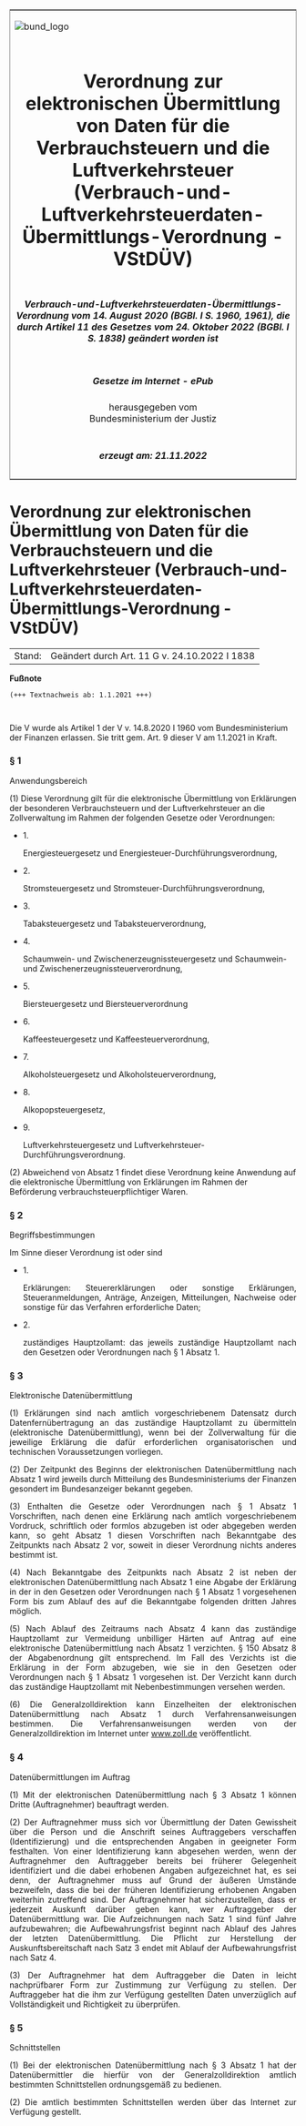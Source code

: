 <span id="DECKBLATT.html"></span>

<table border="0" frame="border" width="100%">

<tr valign="top">

<td align="left">

![bund\_logo](BfJ_2021_Web_de_de.gif)

</td>

<td align="right">

 

</td>

</tr>

<tr align="center" valign="middle">

<td colspan="2">

# Verordnung zur elektronischen Übermittlung von Daten für die Verbrauchsteuern und die Luftverkehrsteuer (Verbrauch-und-Luftverkehrsteuerdaten-Übermittlungs-Verordnung - VStDÜV)

</td>

</tr>

<tr align="center" valign="middle">

<td colspan="2">

##### Verbrauch-und-Luftverkehrsteuerdaten-Übermittlungs-Verordnung vom 14. August 2020 (BGBl. I S. 1960, 1961), die durch Artikel 11 des Gesetzes vom 24. Oktober 2022 (BGBl. I S. 1838) geändert worden ist

</td>

</tr>

<tr align="center" valign="middle">

<td colspan="2">

  
  

##### Gesetze im Internet - ePub  
  
herausgegeben vom  
Bundesministerium der Justiz

</td>

</tr>

<tr align="center" valign="bottom">

<td colspan="2">

  
  

##### erzeugt am: 21.11.2022

</td>

</tr>

</table>

<span id="BJNR196100020.html"></span>

# Verordnung zur elektronischen Übermittlung von Daten für die Verbrauchsteuern und die Luftverkehrsteuer (Verbrauch-und-Luftverkehrsteuerdaten-Übermittlungs-Verordnung - VStDÜV)

<div>

<div class="jnhtml">

|        |                                               |
| ------ | --------------------------------------------- |
| Stand: | Geändert durch Art. 11 G v. 24.10.2022 I 1838 |

</div>

</div>

<div>

  
**Fußnote**

<div class="jnhtml">

<div>

<div class="jurAbsatz">

  

``` 
(+++ Textnachweis ab: 1.1.2021 +++)

 
```

Die V wurde als Artikel 1 der V v. 14.8.2020 I 1960 vom
Bundesministerium der Finanzen erlassen. Sie tritt gem. Art. 9 dieser V
am 1.1.2021 in Kraft.

</div>

</div>

</div>

</div>

<span id="BJNR196100020BJNE000101123.html"></span>

### § 1  
Anwendungsbereich

<div>

<div class="jnhtml">

<div>

<div class="jurAbsatz">

(1) Diese Verordnung gilt für die elektronische Übermittlung von
Erklärungen der besonderen Verbrauchsteuern und der Luftverkehrsteuer
an die Zollverwaltung im Rahmen der folgenden Gesetze oder Verordnungen:

  - 1\.
    
    <div style="">
    
    Energiesteuergesetz und Energiesteuer-Durchführungsverordnung,
    
    </div>

  - 2\.
    
    <div style="">
    
    Stromsteuergesetz und Stromsteuer-Durchführungsverordnung,
    
    </div>

  - 3\.
    
    <div style="">
    
    Tabaksteuergesetz und Tabaksteuerverordnung,
    
    </div>

  - 4\.
    
    <div style="">
    
    Schaumwein- und Zwischenerzeugnissteuergesetz und Schaumwein- und
    Zwischenerzeugnissteuerverordnung,
    
    </div>

  - 5\.
    
    <div style="">
    
    Biersteuergesetz und Biersteuerverordnung
    
    </div>

  - 6\.
    
    <div style="">
    
    Kaffeesteuergesetz und Kaffeesteuerverordnung,
    
    </div>

  - 7\.
    
    <div style="">
    
    Alkoholsteuergesetz und Alkoholsteuerverordnung,
    
    </div>

  - 8\.
    
    <div style="">
    
    Alkopopsteuergesetz,
    
    </div>

  - 9\.
    
    <div style="">
    
    Luftverkehrsteuergesetz und
    Luftverkehrsteuer-Durchführungsverordnung.
    
    </div>

</div>

<div class="jurAbsatz">

(2) Abweichend von Absatz 1 findet diese Verordnung keine Anwendung auf
die elektronische Übermittlung von Erklärungen im Rahmen der Beförderung
verbrauchsteuerpflichtiger Waren.

</div>

</div>

</div>

</div>

<span id="BJNR196100020BJNE000200000.html"></span>

### § 2  
Begriffsbestimmungen

<div>

<div class="jnhtml">

<div>

<div class="jurAbsatz" style="text-align:justify;">

Im Sinne dieser Verordnung ist oder sind

  - 1\.
    
    <div>
    
    Erklärungen: Steuererklärungen oder sonstige Erklärungen,
    Steueranmeldungen, Anträge, Anzeigen, Mitteilungen, Nachweise oder
    sonstige für das Verfahren erforderliche Daten;
    
    </div>

  - 2\.
    
    <div>
    
    zuständiges Hauptzollamt: das jeweils zuständige Hauptzollamt nach
    den Gesetzen oder Verordnungen nach § 1 Absatz 1.
    
    </div>

</div>

</div>

</div>

</div>

<span id="BJNR196100020BJNE000300000.html"></span>

### § 3  
Elektronische Datenübermittlung

<div>

<div class="jnhtml">

<div>

<div class="jurAbsatz" style="text-align:justify;">

(1) Erklärungen sind nach amtlich vorgeschriebenem Datensatz durch
Datenfernübertragung an das zuständige Hauptzollamt zu übermitteln
(elektronische Datenübermittlung), wenn bei der Zollverwaltung für die
jeweilige Erklärung die dafür erforderlichen organisatorischen und
technischen Voraussetzungen vorliegen.

</div>

<div class="jurAbsatz" style="text-align:justify;">

(2) Der Zeitpunkt des Beginns der elektronischen Datenübermittlung nach
Absatz 1 wird jeweils durch Mitteilung des Bundesministeriums der
Finanzen gesondert im Bundesanzeiger bekannt gegeben.

</div>

<div class="jurAbsatz" style="text-align:justify;">

(3) Enthalten die Gesetze oder Verordnungen nach § 1 Absatz 1
Vorschriften, nach denen eine Erklärung nach amtlich vorgeschriebenem
Vordruck, schriftlich oder formlos abzugeben ist oder abgegeben werden
kann, so geht Absatz 1 diesen Vorschriften nach Bekanntgabe des
Zeitpunkts nach Absatz 2 vor, soweit in dieser Verordnung nichts anderes
bestimmt ist.

</div>

<div class="jurAbsatz" style="text-align:justify;">

(4) Nach Bekanntgabe des Zeitpunkts nach Absatz 2 ist neben der
elektronischen Datenübermittlung nach Absatz 1 eine Abgabe der Erklärung
in der in den Gesetzen oder Verordnungen nach § 1 Absatz 1 vorgesehenen
Form bis zum Ablauf des auf die Bekanntgabe folgenden dritten Jahres
möglich.

</div>

<div class="jurAbsatz" style="text-align:justify;">

(5) Nach Ablauf des Zeitraums nach Absatz 4 kann das zuständige
Hauptzollamt zur Vermeidung unbilliger Härten auf Antrag auf eine
elektronische Datenübermittlung nach Absatz 1 verzichten. § 150 Absatz 8
der Abgabenordnung gilt entsprechend. Im Fall des Verzichts ist die
Erklärung in der Form abzugeben, wie sie in den Gesetzen oder
Verordnungen nach § 1 Absatz 1 vorgesehen ist. Der Verzicht kann durch
das zuständige Hauptzollamt mit Nebenbestimmungen versehen werden.

</div>

<div class="jurAbsatz" style="text-align:justify;">

(6) Die Generalzolldirektion kann Einzelheiten der elektronischen
Datenübermittlung nach Absatz 1 durch Verfahrensanweisungen bestimmen.
Die Verfahrensanweisungen werden von der Generalzolldirektion im
Internet unter www.zoll.de veröffentlicht.

</div>

</div>

</div>

</div>

<span id="BJNR196100020BJNE000400000.html"></span>

### § 4  
Datenübermittlungen im Auftrag

<div>

<div class="jnhtml">

<div>

<div class="jurAbsatz" style="text-align:justify;">

(1) Mit der elektronischen Datenübermittlung nach § 3 Absatz 1 können
Dritte (Auftragnehmer) beauftragt werden.

</div>

<div class="jurAbsatz" style="text-align:justify;">

(2) Der Auftragnehmer muss sich vor Übermittlung der Daten Gewissheit
über die Person und die Anschrift seines Auftraggebers verschaffen
(Identifizierung) und die entsprechenden Angaben in geeigneter Form
festhalten. Von einer Identifizierung kann abgesehen werden, wenn der
Auftragnehmer den Auftraggeber bereits bei früherer Gelegenheit
identifiziert und die dabei erhobenen Angaben aufgezeichnet hat, es sei
denn, der Auftragnehmer muss auf Grund der äußeren Umstände bezweifeln,
dass die bei der früheren Identifizierung erhobenen Angaben weiterhin
zutreffend sind. Der Auftragnehmer hat sicherzustellen, dass er
jederzeit Auskunft darüber geben kann, wer Auftraggeber der
Datenübermittlung war. Die Aufzeichnungen nach Satz 1 sind fünf Jahre
aufzubewahren; die Aufbewahrungsfrist beginnt nach Ablauf des Jahres der
letzten Datenübermittlung. Die Pflicht zur Herstellung der
Auskunftsbereitschaft nach Satz 3 endet mit Ablauf der
Aufbewahrungsfrist nach Satz 4.

</div>

<div class="jurAbsatz" style="text-align:justify;">

(3) Der Auftragnehmer hat dem Auftraggeber die Daten in leicht
nachprüfbarer Form zur Zustimmung zur Verfügung zu stellen. Der
Auftraggeber hat die ihm zur Verfügung gestellten Daten unverzüglich auf
Vollständigkeit und Richtigkeit zu überprüfen.

</div>

</div>

</div>

</div>

<span id="BJNR196100020BJNE000500000.html"></span>

### § 5  
Schnittstellen

<div>

<div class="jnhtml">

<div>

<div class="jurAbsatz" style="text-align:justify;">

(1) Bei der elektronischen Datenübermittlung nach § 3 Absatz 1 hat der
Datenübermittler die hierfür von der Generalzolldirektion amtlich
bestimmten Schnittstellen ordnungsgemäß zu bedienen.

</div>

<div class="jurAbsatz" style="text-align:justify;">

(2) Die amtlich bestimmten Schnittstellen werden über das Internet zur
Verfügung gestellt.

</div>

</div>

</div>

</div>
